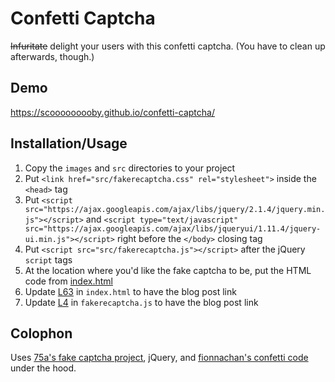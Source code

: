 # Confetti Captcha

~~Infuritate~~ delight your users with this confetti captcha. (You have to clean up afterwards, though.)

## Demo

https://scooooooooby.github.io/confetti-captcha/

## Installation/Usage

1. Copy the `images` and `src` directories to your project
2. Put `<link href="src/fakerecaptcha.css" rel="stylesheet">` inside the `<head>` tag
3. Put `<script src="https://ajax.googleapis.com/ajax/libs/jquery/2.1.4/jquery.min.js"></script>`
   and `<script type="text/javascript" src="https://ajax.googleapis.com/ajax/libs/jqueryui/1.11.4/jquery-ui.min.js"></script>` right before the `</body>` closing tag
4. Put `<script src="src/fakerecaptcha.js"></script>` after the jQuery `script` tags
5. At the location where you'd like the fake captcha to be, put the HTML code from [index.html](https://github.com/scooooooooby/confetti-captcha/blob/kasada/index.html)
6. Update [L63](https://github.com/scooooooooby/confetti-captcha/blob/kasada/index.html#L63) in `index.html` to have the blog post link
7. Update [L4](https://github.com/scooooooooby/confetti-captcha/blob/kasada/src/fakerecaptcha.js#L4) in `fakerecaptcha.js` to have the blog post link

## Colophon

Uses [75a's fake captcha project](https://scooooooooby.github.io/confetti-captcha/), jQuery, and [fionnachan's confetti code](https://codepen.io/fionnachan/pen/EvaqOB) under the hood.
